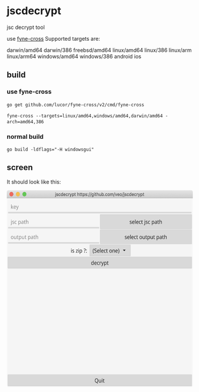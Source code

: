 # jscdecrypt
jsc decrypt tool

use [fyne-cross](https://github.com/lucor/fyne-cross)
Supported targets are:

darwin/amd64
darwin/386
freebsd/amd64
linux/amd64
linux/386
linux/arm
linux/arm64
windows/amd64
windows/386
android
ios

## build
### use fyne-cross

```
go get github.com/lucor/fyne-cross/v2/cmd/fyne-cross
```

```
fyne-cross --targets=linux/amd64,windows/amd64,darwin/amd64 -arch=amd64,386
```
### normal build 

```
go build -ldflags="-H windowsgui"

```
## screen
It should look like this:

<p align="center" markdown="1">
  <img src="screen.png" width="570" height="534" alt="Fyne Hello Dark Theme" />
</p>
